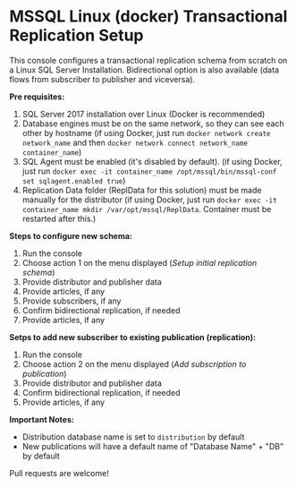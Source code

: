# MSSQL Linux (docker) Transactional Replication Setup

This console configures a transactional replication schema from scratch on a Linux SQL Server Installation. Bidirectional option is also available (data flows from subscriber to publisher and viceversa). 


**Pre requisites:**

  1. SQL Server 2017 installation over Linux (Docker is recommended)
  2. Database engines must be on the same network, so they can see each other by hostname (if using Docker, just run `docker network create network_name` and then `docker network connect network_name container_name`)
  3. SQL Agent must be enabled (it's disabled by default). (if using Docker, just run `docker exec -it container_name /opt/mssql/bin/mssql-conf set sqlagent.enabled true`)
  4. Replication Data folder (ReplData for this solution) must be made manually for the distributor (if using Docker, just run `docker exec -it container_name mkdir /var/opt/mssql/ReplData`. Container must be restarted after this.)
  

**Steps to configure new schema:**
  
  1. Run the console
  2. Choose action 1 on the menu displayed (*Setup initial replication schema*)
  3. Provide distributor and publisher data
  4. Provide articles, if any
  5. Provide subscribers, if any
  6. Confirm bidirectional replication, if needed
  7. Provide articles, if any

**Setps to add new subscriber to existing publication (replication):**
  
  1. Run the console
  2. Choose action 2 on the menu displayed (*Add subscription to publication*)
  3. Provide distributor and publisher data
  4. Confirm bidirectional replication, if needed
  5. Provide articles, if any

**Important Notes:**
  + Distribution database name is set to `distribution` by default
  + New publications will have a default name of "Database Name" + "DB" by default
  
Pull requests are welcome!
